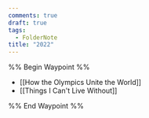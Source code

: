 ```yaml
---
comments: true
draft: true
tags:
  - FolderNote
title: "2022"
---
```

%% Begin Waypoint %%
- [[How the Olympics Unite the World]]
- [[Things I Can't Live Without]]

%% End Waypoint %%
